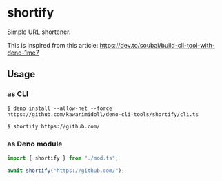 # shortify

Simple URL shortener.

This is inspired from this article:
https://dev.to/soubai/build-cli-tool-with-deno-1me7

## Usage

### as CLI

```
$ deno install --allow-net --force https://github.com/kawarimidoll/deno-cli-tools/shortify/cli.ts

$ shortify https://github.com/
```

### as Deno module

```ts
import { shortify } from "./mod.ts";

await shortify("https://github.com/");
```
